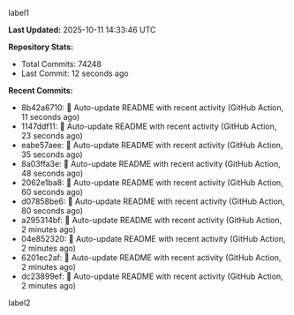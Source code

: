 
label1 
<!-- ACTIVITY_START -->
**Last Updated:** 2025-10-11 14:33:46 UTC

**Repository Stats:**
- Total Commits: 74248
- Last Commit: 12 seconds ago

**Recent Commits:**
- 8b42a6710: 🤖 Auto-update README with recent activity (GitHub Action, 11 seconds ago)
- 1147ddf11: 🤖 Auto-update README with recent activity (GitHub Action, 23 seconds ago)
- eabe57aee: 🤖 Auto-update README with recent activity (GitHub Action, 35 seconds ago)
- 8a03ffa3e: 🤖 Auto-update README with recent activity (GitHub Action, 48 seconds ago)
- 2062e1ba8: 🤖 Auto-update README with recent activity (GitHub Action, 60 seconds ago)
- d07858be6: 🤖 Auto-update README with recent activity (GitHub Action, 80 seconds ago)
- a295314bf: 🤖 Auto-update README with recent activity (GitHub Action, 2 minutes ago)
- 04e852320: 🤖 Auto-update README with recent activity (GitHub Action, 2 minutes ago)
- 6201ec2af: 🤖 Auto-update README with recent activity (GitHub Action, 2 minutes ago)
- dc23899ef: 🤖 Auto-update README with recent activity (GitHub Action, 2 minutes ago)
<!-- ACTIVITY_END -->

label2
